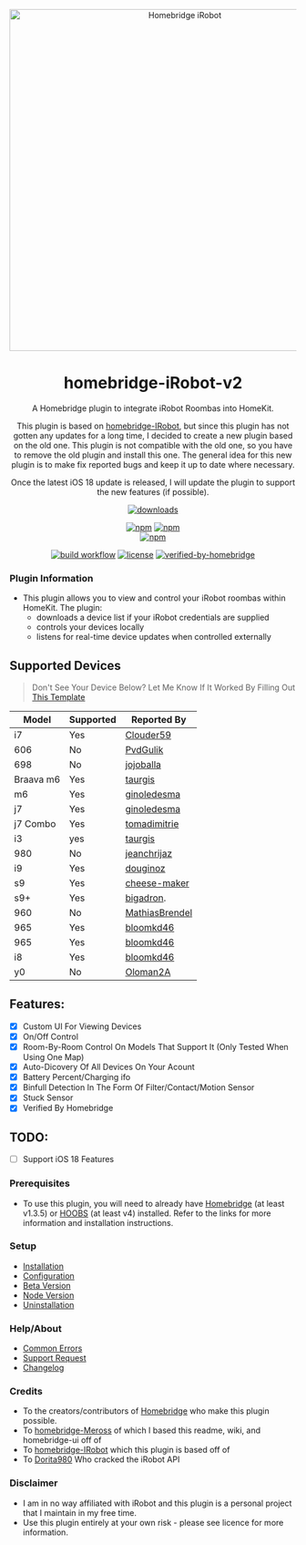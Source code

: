 <p align="center">
 <a href="https://github.com/taurgis/homebridge-iRobo-v2"><img alt="Homebridge iRobot" src="https://user-images.githubusercontent.com/75853497/143301930-e2f3bc9a-9f0d-4e03-95f8-c69769712ca5.png" width="600px"></a>
</p>
<span align="center">

# homebridge-iRobot-v2

A Homebridge plugin to integrate iRobot Roombas into HomeKit.

This plugin is based on <a href="https://github.com/bloomkd46/homebridge-iRobot">homebridge-IRobot</a>, but since this plugin has not gotten
any updates for a long time, I decided to create a new plugin based on the old one. This plugin is not compatible with the old one, so you have 
to remove the old plugin and install this one. The general idea for this new plugin is to make fix reported bugs and keep it up to date where necessary.

Once the latest iOS 18 update is released, I will update the plugin to support the new features (if possible).

 
[![downloads](https://img.shields.io/npm/dt/homebridge-irobot-v2)](https://npmcharts.com/compare/homebridge-irobot-v2?log=true&interval=1&minimal=true)

[![npm](https://img.shields.io/npm/v/homebridge-irobot-v2/latest?label=latest)](https://www.npmjs.com/package/homebridge-irobot-v2)
[![npm](https://img.shields.io/npm/v/homebridge-irobot-v2/beta?label=beta)](../../wiki/Beta-Version)  
[![npm](https://img.shields.io/npm/v/homebridge-irobot-v2/alpha?label=alpha)](../../wiki/Beta-Version)  

[![build workflow](https://github.com/taurgis/homebridge-iRobot-v2/actions/workflows/build.yml/badge.svg)](../../actions/workflows/build.yml)
[![license](https://badgen.net/github/license/taurgis/homebridge-irobot-v2)](/LICENSE) [![verified-by-homebridge](https://badgen.net/badge/homebridge/verified/purple)](https://github.com/homebridge/homebridge/wiki/Verified-Plugins)


</span>

### Plugin Information

- This plugin allows you to view and control your iRobot roombas within HomeKit. The plugin:
  - downloads a device list if your iRobot credentials are supplied
  - controls your devices locally
  - listens for real-time device updates when controlled externally

## Supported Devices
> Don't See Your Device Below?
> Let Me Know If It Worked By Filling Out [This Template](https://github.com/taurgis/homebridge-iRobot-v2/issues/new?assignees=taurgis&labels=enchancment&template=add-supported-device.yml&title=Supported+Device%3A+)

| Model     | Supported | Reported By                                       |
|-----------|-----------|---------------------------------------------------|
| i7        | Yes       | [Clouder59](https://github.com/Clouder59)         |
| 606       | No        | [PvdGulik](https://github.com/PvdGulik)           |
| 698       | No        | [jojoballa](https://github.com/jojoballa)         |
| Braava m6 | Yes       | [taurgis](https://github.com/taurgis)             |
| m6        | Yes       | [ginoledesma](https://github.com/ginoledesma)     |
| j7        | Yes       | [ginoledesma](https://github.com/ginoledesma)     |
| j7 Combo  | Yes       | [tomadimitrie](https://github.com/tomadimitrie)
| i3        | yes       | [taurgis](https://github.com/taurgis)             |
| 980       | No        | [jeanchrijaz](https://github.com/jeanchrijaz)     |
| i9        | Yes       | [douginoz](https://github.com/douginoz)           |
| s9        | Yes       | [cheese-maker](https://github.com/cheese-maker)   |
| s9+       | Yes       | [bigadron](https://github.com/bigadron).          |
| 960       | No        | [MathiasBrendel](https://github.com/MathiasBrendal)           |
| 965       | Yes       | [bloomkd46](https://github.com/bloomkd46)         |
| 965       | Yes       | [bloomkd46](https://github.com/bloomkd46)         |
| i8        | Yes       | [bloomkd46](https://github.com/bloomkd46)         |
| y0        | No        | [Oloman2A](https://github.com/Oloman2A)           |


## Features:
  - [x] Custom UI For Viewing Devices
  - [x] On/Off Control
  - [x] Room-By-Room Control On Models That Support It (Only Tested When Using One Map)
  - [x] Auto-Dicovery Of All Devices On Your Acount
  - [x] Battery Percent/Charging ifo
  - [x] Binfull Detection In The Form Of Filter/Contact/Motion Sensor
  - [x] Stuck Sensor
  - [x] Verified By Homebridge
  
## TODO: 
  
  - [ ] Support iOS 18 Features

### Prerequisites

- To use this plugin, you will need to already have [Homebridge](https://homebridge.io) (at least v1.3.5) or [HOOBS](https://hoobs.org) (at least v4) installed. Refer to the links for more information and installation instructions.


### Setup

- [Installation](../../wiki/Installation)
- [Configuration](../../wiki/Configuration)
- [Beta Version](../../wiki/Beta-Version)
- [Node Version](../../wiki/Node-Version)
- [Uninstallation](../../wiki/Uninstallation)

### Help/About

- [Common Errors](../../wiki/Common-Errors)
- [Support Request](../../issues/new/choose)
- [Changelog](/CHANGELOG.md)

### Credits

- To the creators/contributors of [Homebridge](https://homebridge.io) who make this plugin possible.
- To [homebridge-Meross](https://github.com/bwp91/homebridge-meross) of which I based this readme, wiki, and homebridge-ui off of
- To [homebridge-IRobot](https://github.com/bloomkd46/homebridge-iRobot) which this plugin is based off of
- To [Dorita980](https://github.com/koalazak/dorita980) Who cracked the iRobot API

### Disclaimer

- I am in no way affiliated with iRobot and this plugin is a personal project that I maintain in my free time.
- Use this plugin entirely at your own risk - please see licence for more information.
